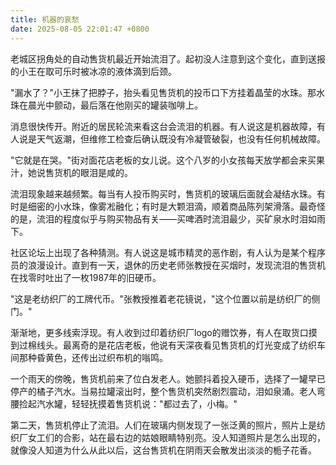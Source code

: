```yaml
---
title: 机器的哀愁
date: 2025-08-05 22:01:47 +0800
---
```


老城区拐角处的自动售货机最近开始流泪了。起初没人注意到这个变化，直到送报的小王在取可乐时被冰凉的液体滴到后颈。

"漏水了？"小王抹了把脖子，抬头看见售货机的投币口下方挂着晶莹的水珠。那水珠在晨光中颤动，最后落在他刚买的罐装咖啡上。

消息很快传开。附近的居民轮流来看这台会流泪的机器。有人说这是机器故障，有人说是天气返潮，但维修工检查后确认既没有冷凝管破裂，也没有任何机械故障。

"它就是在哭。"街对面花店老板的女儿说。这个八岁的小女孩每天放学都会来买果汁，她说售货机的眼泪是咸的。

流泪现象越来越频繁。每当有人投币购买时，售货机的玻璃后面就会凝结水珠。有时是细密的小水珠，像雾凇融化；有时是大颗泪滴，顺着商品陈列架滑落。最奇怪的是，流泪的程度似乎与购买物品有关——买啤酒时流泪最少，买矿泉水时泪如雨下。

社区论坛上出现了各种猜测。有人说这是城市精灵的恶作剧，有人认为是某个程序员的浪漫设计。直到有一天，退休的历史老师张教授在买烟时，发现流泪的售货机在找零时吐出了一枚1987年的旧硬币。

"这是老纺织厂的工牌代币。"张教授推着老花镜说，"这个位置以前是纺织厂的侧门。"

渐渐地，更多线索浮现。有人收到过印着纺织厂logo的赠饮券，有人在取货口摸到过棉线头。最离奇的是花店老板，他说有天深夜看见售货机的灯光变成了纺织车间那种昏黄色，还传出过织布机的嗡鸣。

一个雨天的傍晚，售货机前来了位白发老人。她颤抖着投入硬币，选择了一罐早已停产的橘子汽水。当易拉罐滚出时，整个售货机突然剧烈震动，泪如泉涌。老人弯腰捡起汽水罐，轻轻抚摸着售货机说："都过去了，小梅。"

第二天，售货机停止了流泪。人们在玻璃内侧发现了一张泛黄的照片，照片上是纺织厂女工们的合影，站在最右边的姑娘眼睛特别亮。没人知道照片是怎么出现的，就像没人知道为什么从此以后，这台售货机在阴雨天会散发出淡淡的栀子花香。
